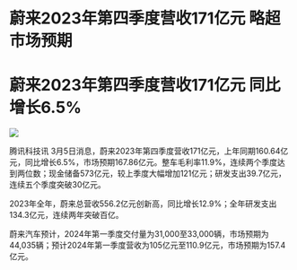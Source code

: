 # 蔚来2023年第四季度营收171亿元 略超市场预期

# 蔚来2023年第四季度营收171亿元 同比增长6.5%

![](https://inews.gtimg.com/news_bt/OK2gbTtufp93PF2rak1tNEuWwwaCkaVjrQKKX0LfQCOMwAA/1000)

腾讯科技讯
3月5日消息，蔚来2023年第四季度营收171亿元，上年同期160.64亿元，同比增长6.5%，市场预期167.86亿元。整车毛利率11.9%，连续两个季度达到两位数；现金储备573亿元，较上季度大幅增加121亿元；研发支出39.7亿元，连续五个季度突破30亿元。

2023年全年，蔚来总营收556.2亿元创新高，同比增长12.9%；全年研发支出134.3亿元，连续两年突破百亿。

蔚来汽车预计，2024年第一季度交付量为31,000至33,000辆，市场预期为44,035辆；预计2024年第一季度营收为105亿元至110.9亿元，市场预期为157.4亿元。


